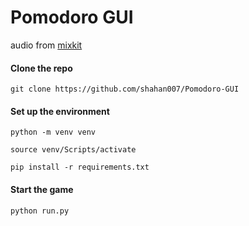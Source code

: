 # Pomodoro GUI

audio from [mixkit](https://mixkit.co/)


#### Clone the repo
`git clone https://github.com/shahan007/Pomodoro-GUI`

#### Set up the environment
`python -m venv venv`

`source venv/Scripts/activate`

`pip install -r requirements.txt`

#### Start the game
`python run.py`
